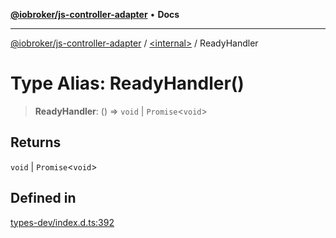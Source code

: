 [**@iobroker/js-controller-adapter**](../../README.md) • **Docs**

***

[@iobroker/js-controller-adapter](../../globals.md) / [\<internal\>](../README.md) / ReadyHandler

# Type Alias: ReadyHandler()

> **ReadyHandler**: () => `void` \| `Promise`\<`void`\>

## Returns

`void` \| `Promise`\<`void`\>

## Defined in

[types-dev/index.d.ts:392](https://github.com/ioBroker/ioBroker.js-controller/blob/3f7dfd7110e5b0031cea7f51684c94438886c7d3/packages/types-dev/index.d.ts#L392)
